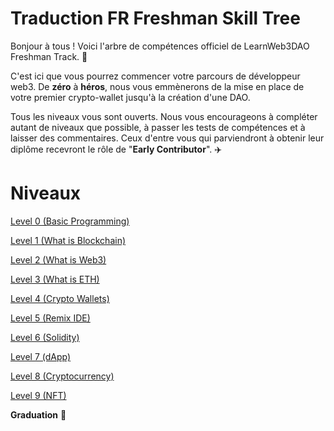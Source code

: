 # Traduction FR Freshman Skill Tree

Bonjour à tous ! Voici l'arbre de compétences officiel de LearnWeb3DAO Freshman Track.  🌴

C'est ici que vous pourrez commencer votre parcours de développeur web3. De **zéro** à **héros**, nous vous emmènerons de la mise en place de votre premier crypto-wallet jusqu'à la création d'une DAO.


Tous les niveaux vous sont ouverts. Nous vous encourageons à compléter autant de niveaux que possible, à passer les tests de compétences et à laisser des commentaires. Ceux d'entre vous qui parviendront à obtenir leur diplôme recevront le rôle de "**Early Contributor**". ✈️

# Niveaux

[Level 0 (Basic Programming)](https://github.com/Kraibonaut/Basic-Programming-FR)

[Level 1 (What is Blockchain)](https://github.com/Kraibonaut/What-is-Blockchain-fr)

[Level 2 (What is Web3)](https://github.com/LearnWeb3DAO/What-is-Web3)

[Level 3 (What is ETH)](https://github.com/Kraibonaut/What-is-ETH-fr)

[Level 4 (Crypto Wallets)](https://github.com/Kraibonaut/Crypto-Wallets-fr)

[Level 5 (Remix IDE)](https://github.com/Kraibonaut/Remix-fr)

[Level 6 (Solidity)](https://github.com/LearnWeb3DAO/Solidity)

[Level 7 (dApp)](https://github.com/LearnWeb3DAO/BasicFrontEndTutorial)

[Level 8 (Cryptocurrency)](https://github.com/LearnWeb3DAO/CryptocurrencyTutorial)

[Level 9 (NFT)](https://github.com/LearnWeb3DAO/NFT-Tutorial)

**Graduation** 🥳
